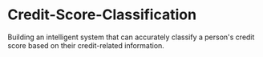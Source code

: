 # Credit-Score-Classification
Building an intelligent system that can accurately classify a person's credit score based on their credit-related information. 
